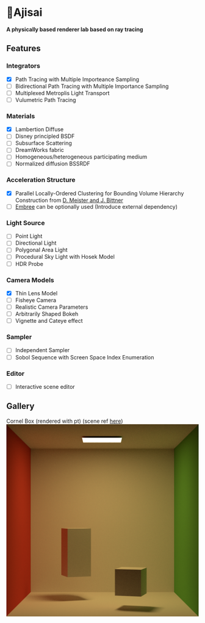 
# 🌺Ajisai

**A physically based renderer lab based on ray tracing**

## Features

### Integrators

* [x] Path Tracing with Multiple Importeance Sampling
* [ ] Bidirectional Path Tracing with Multiple Importance Sampling
* [ ] Multiplexed Metroplis Light Transport
* [ ] Vulumetric Path Tracing

### Materials

* [x] Lambertion Diffuse
* [ ] Disney principled BSDF
* [ ] Subsurface Scattering
* [ ] DreamWorks fabric
* [ ] Homogeneous/heterogeneous participating medium
* [ ] Normalized diffusion BSSRDF

### Acceleration Structure

* [x] Parallel Locally-Ordered Clustering for Bounding Volume Hierarchy Construction from [D. Meister and J. Bittner](https://meistdan.github.io/publications/ploc/paper.pdf)
* [ ] [Embree](https://embree.github.io/) can be optionally used (Introduce external dependency)

### Light Source

* [ ] Point Light
* [ ] Directional Light
* [ ] Polygonal Area Light
* [ ] Procedural Sky Light with Hosek Model
* [ ] HDR Probe

### Camera Models

* [x] Thin Lens Model
* [ ] Fisheye Camera
* [ ] Realistic Camera Parameters
* [ ] Arbitrarily Shaped Bokeh
* [ ] Vignette and Cateye effect

### Sampler

* [ ] Independent Sampler
* [ ] Sobol Sequence with Screen Space Index Enumeration

### Editor

* [ ] Interactive scene editor

## Gallery

Cornel Box (rendered with pt) (scene ref [here](https://benedikt-bitterli.me/resources/))
![pic](./gallery/cbox_path_spp_128_gaussian_mis.png)
